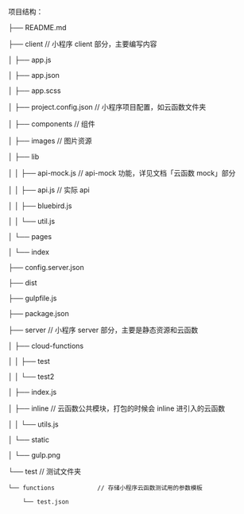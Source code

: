 项目结构：

├── README.md

├── client // 小程序 client 部分，主要编写内容

│   ├── app.js

│   ├── app.json

│   ├── app.scss

│   ├── project.config.json  // 小程序项目配置，如云函数文件夹

│   ├── components           // 组件

│   ├── images               // 图片资源

│   ├── lib

│   │   ├── api-mock.js      // api-mock 功能，详见文档「云函数 mock」部分

│   │   ├── api.js           // 实际 api

│   │   ├── bluebird.js

│   │   └── util.js

│   └── pages

│       └── index

├── config.server.json

├── dist

├── gulpfile.js

├── package.json

├── server                   // 小程序 server 部分，主要是静态资源和云函数

│   ├── cloud-functions

│   │   ├── test

│   │   └── test2

│   ├── index.js

│   ├── inline               // 云函数公共模块，打包的时候会 inline 进引入的云函数

│   │   └── utils.js

│   └── static

│       └── gulp.png

└── test                     // 测试文件夹

    └── functions            // 存储小程序云函数测试用的参数模板
    
        └── test.json
